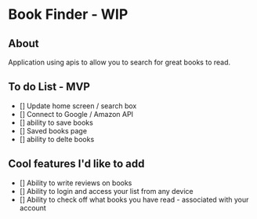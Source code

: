 # Book Finder - WIP

## About 

Application using apis to allow you to search for great books to read.


## To do List - MVP
- [] Update home screen / search box
- [] Connect to Google / Amazon API
- [] ability to save books
- [] Saved books page
- [] ability to delte books


## Cool features I'd like to add
- [] Ability to write reviews on books
- [] Ability to login and access your list from any device
- [] Ability to check off what books you have read - associated with your account

